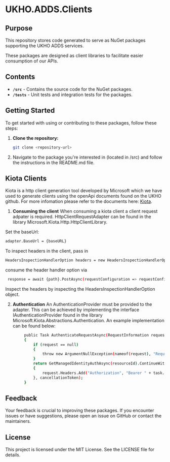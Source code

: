 # UKHO.ADDS.Clients

## Purpose

This repository stores code generated to serve as NuGet packages supporting the UKHO ADDS services.

These packages are designed as client libraries to facilitate easier consumption of our APIs.

## Contents

- **`/src`** - Contains the source code for the NuGet packages.
- **`/tests`** - Unit tests and integration tests for the packages.

## Getting Started

To get started with using or contributing to these packages, follow these steps:

1. **Clone the repository:**
   ```sh
   git clone <repository-url>

2. Navigate to the package you're interested in (located in /src) and follow the instructions in the README.md file.

## Kiota Clients
Kiota is a http client generation tool developed by Microsoft which we have used to generate clients using the openApi documents found on the UKHO github. For more infomation please refer to the documents here: [Kiota](https://learn.microsoft.com/en-us/openapi/kiota/overview).


1. **Consuming the client**
When consuming a kiota client a client request adpater is required. HttpClientRequestAdapter can be found in the library Microsoft.Kiota.Http.HttpClientLibrary.

Set the baseUrl:
  
   ```sh
   adapter.BaseUrl = {baseURL}
   ```

To inspect headers in the client, pass in 
   
   ```sh
   HeadersInspectionHandlerOption headers = new HeadersInspectionHandlerOption() { InspectResponseHeaders = true, InspectRequestHeaders = true };
   ```

consume the header handler option via

   ```sh
    response = await {path}.PostAsync(requestConfiguration => requestConfiguration.Options.Add(headers));
   ```
Inspect the headers by inspecting the HeadersInspectionHandlerOption object.

2. **Authentication**
   An AuthenticationProvider must be provided to the adapter. This can be achieved by implementing the interface IAuthenticationProvider found in the library Microsoft.Kiota.Abstractions.Authentication.
   An example implementation can be found below:

   ```sh
        public Task AuthenticateRequestAsync(RequestInformation request, Dictionary<string, object> additionalAuthenticationContext = null, CancellationToken cancellationToken = default)
        {
            if (request == null)
            {
                throw new ArgumentNullException(nameof(request), "Request information cannot be null.");
            }
            return GetManagedIdentityAuthAsync(resourceId).ContinueWith(task =>
            {
                request.Headers.Add("Authorization", "Bearer " + task.Result);
            }, cancellationToken);
        }
   ```

## Feedback
Your feedback is crucial to improving these packages. If you encounter issues or have suggestions, please open an issue on GitHub or contact the maintainers.

## License
This project is licensed under the MIT License. See the LICENSE file for details.